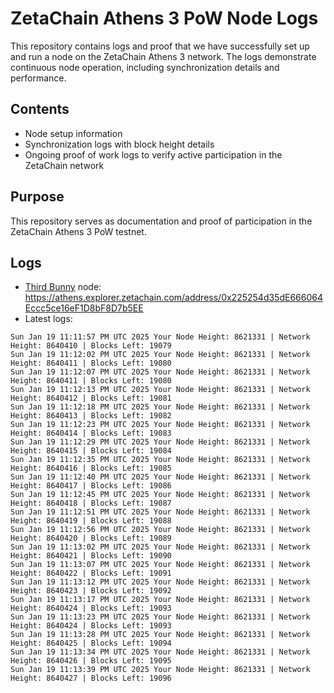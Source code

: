 # ZetaChain Athens 3 PoW Node Logs
This repository contains logs and proof that we have successfully set up and run a node on the ZetaChain Athens 3 network. The logs demonstrate continuous node operation, including synchronization details and performance.

## Contents
- Node setup information
- Synchronization logs with block height details
- Ongoing proof of work logs to verify active participation in the ZetaChain network

## Purpose
This repository serves as documentation and proof of participation in the ZetaChain Athens 3 PoW testnet.

## Logs

- [Third Bunny](https://thirdbunny.xyz/) node: https://athens.explorer.zetachain.com/address/0x225254d35dE666064Eccc5ce16eF1D8bF8D7b5EE
- Latest logs:
```
Sun Jan 19 11:11:57 PM UTC 2025 Your Node Height: 8621331 | Network Height: 8640410 | Blocks Left: 19079
Sun Jan 19 11:12:02 PM UTC 2025 Your Node Height: 8621331 | Network Height: 8640411 | Blocks Left: 19080
Sun Jan 19 11:12:07 PM UTC 2025 Your Node Height: 8621331 | Network Height: 8640411 | Blocks Left: 19080
Sun Jan 19 11:12:13 PM UTC 2025 Your Node Height: 8621331 | Network Height: 8640412 | Blocks Left: 19081
Sun Jan 19 11:12:18 PM UTC 2025 Your Node Height: 8621331 | Network Height: 8640413 | Blocks Left: 19082
Sun Jan 19 11:12:23 PM UTC 2025 Your Node Height: 8621331 | Network Height: 8640414 | Blocks Left: 19083
Sun Jan 19 11:12:29 PM UTC 2025 Your Node Height: 8621331 | Network Height: 8640415 | Blocks Left: 19084
Sun Jan 19 11:12:35 PM UTC 2025 Your Node Height: 8621331 | Network Height: 8640416 | Blocks Left: 19085
Sun Jan 19 11:12:40 PM UTC 2025 Your Node Height: 8621331 | Network Height: 8640417 | Blocks Left: 19086
Sun Jan 19 11:12:45 PM UTC 2025 Your Node Height: 8621331 | Network Height: 8640418 | Blocks Left: 19087
Sun Jan 19 11:12:51 PM UTC 2025 Your Node Height: 8621331 | Network Height: 8640419 | Blocks Left: 19088
Sun Jan 19 11:12:56 PM UTC 2025 Your Node Height: 8621331 | Network Height: 8640420 | Blocks Left: 19089
Sun Jan 19 11:13:02 PM UTC 2025 Your Node Height: 8621331 | Network Height: 8640421 | Blocks Left: 19090
Sun Jan 19 11:13:07 PM UTC 2025 Your Node Height: 8621331 | Network Height: 8640422 | Blocks Left: 19091
Sun Jan 19 11:13:12 PM UTC 2025 Your Node Height: 8621331 | Network Height: 8640423 | Blocks Left: 19092
Sun Jan 19 11:13:17 PM UTC 2025 Your Node Height: 8621331 | Network Height: 8640424 | Blocks Left: 19093
Sun Jan 19 11:13:23 PM UTC 2025 Your Node Height: 8621331 | Network Height: 8640424 | Blocks Left: 19093
Sun Jan 19 11:13:28 PM UTC 2025 Your Node Height: 8621331 | Network Height: 8640425 | Blocks Left: 19094
Sun Jan 19 11:13:34 PM UTC 2025 Your Node Height: 8621331 | Network Height: 8640426 | Blocks Left: 19095
Sun Jan 19 11:13:39 PM UTC 2025 Your Node Height: 8621331 | Network Height: 8640427 | Blocks Left: 19096
```
